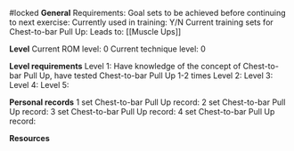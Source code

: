 #locked
**General**
Requirements:
Goal sets to be achieved before continuing to next exercise:
Currently used in training: Y/N
Current training sets for Chest-to-bar Pull Up:
Leads to: [[Muscle Ups]]

**Level**
Current ROM level: 0
Current technique level: 0

**Level requirements**
Level 1: Have knowledge of the concept of Chest-to-bar Pull Up, have tested Chest-to-bar Pull Up 1-2 times
Level 2:
Level 3:
Level 4:
Level 5:

**Personal records**
1 set Chest-to-bar Pull Up record:
2 set Chest-to-bar Pull Up record:
3 set Chest-to-bar Pull Up record:
4 set Chest-to-bar Pull Up record:

**Resources**


